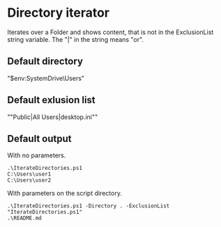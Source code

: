 # Directory iterator
Iterates over a Folder and shows content, that is not in the ExclusionList string variable. The "|" in the string means "or".

## Default directory
"$env:SystemDrive\Users"

## Default exlusion list
""Public|All Users|desktop.ini""

## Default output
With no parameters.
```
.\IterateDirectories.ps1
C:\Users\user1
C:\Users\user2
```
With parameters on the script directory.
```
.\IterateDirectories.ps1 -Directory . -ExclusionList "IterateDirectories.ps1" 
.\README.md
```